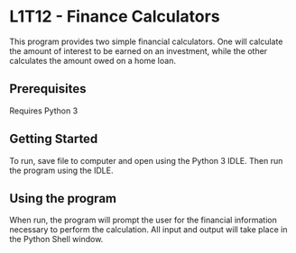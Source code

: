 # L1T12 - Finance Calculators
This program provides two simple financial calculators. One will calculate the amount of interest to be earned on an investment, while the other calculates the amount owed on a home loan.

## Prerequisites

Requires Python 3


## Getting Started

To run, save file to computer and open using the Python 3 IDLE. Then run the program using the IDLE.

## Using the program
When run, the program will prompt the user for the financial information necessary to perform the calculation. All input and output will take place in the Python Shell window.

